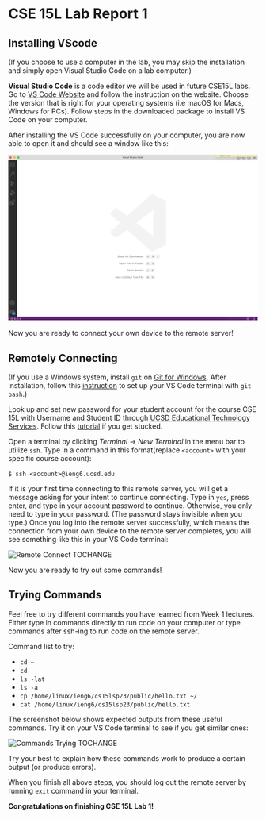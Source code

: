 # CSE 15L Lab Report 1
## Installing VScode
(If you choose to use a computer in the lab, you may skip the installation and simply open Visual Studio Code on a lab computer.) 

**Visual Studio Code** is a code editor we will be used in future CSE15L labs. Go to [VS Code Website](https://code.visualstudio.com/) and follow the instruction on the website. Choose the version that is right for your operating systems (i.e macOS for Macs, Windows for PCs). Follow steps in the downloaded package to install VS Code on your computer.

After installing the VS Code successfully on your computer, you are now able to open it and should see a window like this:

![VS Code Screenshot](lab1_vscode_sc.png)

Now you are ready to connect your own device to the remote server!

## Remotely Connecting
(If you use a Windows system, install `git` on [Git for Windows](https://gitforwindows.org/). After installation, follow this [instruction](https://stackoverflow.com/questions/42606837/how-do-i-use-bash-on-windows-from-the-visual-studio-code-integrated-terminal/50527994#50527994) to set up your VS Code terminal with `git bash`.)

Look up and set new password for your student account for the course CSE 15L with Username and Student ID through [UCSD Educational Technology Services](https://sdacs.ucsd.edu/~icc/index.php). Follow this [tutorial](https://docs.google.com/document/d/1hs7CyQeh-MdUfM9uv99i8tqfneos6Y8bDU0uhn1wqho/edit) if you get stucked.

Open a terminal by clicking *Terminal* -> *New Terminal* in the menu bar to utilize `ssh`. Type in a command in this format(replace `<account>` with your specific course account):
```
$ ssh <account>@ieng6.ucsd.edu
```
If it is your first time connecting to this remote server, you will get a message asking for your intent to continue connecting. Type in `yes`, press enter, and type in your account password to continue. Otherwise, you only need to type in your password. (The password stays invisible when you type.) Once you log into the remote server successfully, which means the connection from your own device to the remote server completes, you will see something like this in your VS Code terminal:

![Remote Connect TOCHANGE](https://i.imgur.com/SzSMIwS.png)

Now you are ready to try out some commands!

## Trying Commands 
Feel free to try different commands you have learned from Week 1 lectures. Either type in commands directly to run code on your computer or type commands after ssh-ing to run code on the remote server. 

Command list to try:
- `cd ~`
- `cd`
- `ls -lat`
- `ls -a`
-  `cp /home/linux/ieng6/cs15lsp23/public/hello.txt ~/`
-  `cat /home/linux/ieng6/cs15lsp23/public/hello.txt`

The screenshot below shows expected outputs from these useful commands. Try it on your VS Code terminal to see if you get similar ones: 

![Commands Trying TOCHANGE](https://i.imgur.com/HCUs5ET.png)

Try your best to explain how these commands work to produce a certain output (or produce errors).

When you finish all above steps, you should log out the remote server by running `exit` command in your terminal.

**Congratulations on finishing CSE 15L Lab 1!**
